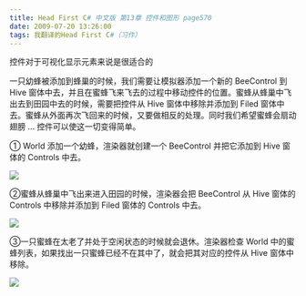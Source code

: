 ```yaml
---
title: Head First C# 中文版 第13章 控件和图形 page570
date: 2009-07-20 13:26:00
tags: 我翻译的Head First C#（习作）
---
```

控件对于可视化显示元素来说是很适合的

  

一只幼蜂被添加到蜂巢的时候，我们需要让模拟器添加一个新的  BeeControl  到  Hive
窗体中去，并且在蜜蜂飞来飞去的过程中移动控件的位置。蜜蜂从蜂巢中飞出去到田园中去的时候，需要把控件从  Hive  窗体中移除并添加到  Filed
窗体中去。蜜蜂从外面再次飞回来的时候，又要做相反的处理。同时我们希望蜜蜂会扇动翅膀  ...  控件可以使这一切变得简单。

  

①  World  添加一个幼蜂，渲染器就创建一个  BeeControl  并把它添加到  Hive  窗体的  Controls  中去。

  

![](https://p-blog.csdn.net/images/p_blog_csdn_net/cuipengfei1/EntryImages/20090720/2009-07-20_13-20-51.jpg)

②蜜蜂从蜂巢中飞出来进入田园的时候，渲染器会把  BeeControl  从  Hive  窗体的  Controls  中移除并添加到  Filed
窗体的  Controls  中去。

  

![](https://p-blog.csdn.net/images/p_blog_csdn_net/cuipengfei1/EntryImages/20090720/2009-07-20_13-22-25.jpg)

③一只蜜蜂在太老了并处于空闲状态的时候就会退休。渲染器检查  World  中的蜜蜂列表，如果找出一只蜜蜂已经不在其中了，就会把其对应的控件从  Hive
窗体中移除。

  

![](https://p-blog.csdn.net/images/p_blog_csdn_net/cuipengfei1/EntryImages/20090720/2009-07-20_13-25-08.jpg)



